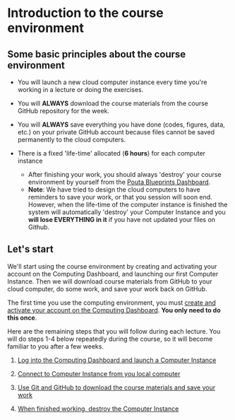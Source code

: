# Introduction to the course environment

## Some basic principles about the course environment

- You will launch a new cloud computer instance every time you're working in a lecture or doing the exercises.

- You will **ALWAYS** download the course materials from the course GitHub repository for the week.

- You will **ALWAYS** save everything you have done (codes, figures, data, etc.) on your private GitHub account because files cannot be saved permanently to the cloud computers.

- There is a fixed 'life-time' allocated (**6 hours**) for each computer instance

  - After finishing your work, you should always 'destroy' your course environment by yourself from the [Pouta Blueprints Dashboard](https://pb.geo.helsinki.fi).
  - **Note**: We have tried to design the cloud computers to have reminders to save your work, or that you session will soon end.
  However, when the life-time of the computer instance is finished the system will automatically 'destroy' your Computer Instance and you **will lose EVERYTHING in it** if you have not updated your files on Github.

## Let's start

We'll start using the course environment by creating and activating your account on the Computing Dashboard, and launching our first Computer Instance.
Then we will download course materials from GitHub to your cloud computer, do some work, and save your work back on GitHub. 

The first time you use the computing environment, you must [create and activate your account on the Computing Dashboard](activate-pb-account.md). **You only need to do this once**.

Here are the remaining steps that you will follow during each lecture.
You will do steps 1-4 below repeatedly during the course, so it will become familiar to you after a few weeks. 

 1. [Log into the Computing Dashboard and launch a Computer Instance](launch-instance.md)
 
 2. [Connect to Computer Instance from you local computer](connect-to-instance.md)
 
 3. [Use Git and GitHub to download the course materials and save your work](intro-to-github.md)
 
 4. [When finished working, destroy the Computer Instance](destroy-instance.md)
